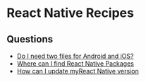 # React Native Recipes



## Questions

- [Do I need two files for Android and iOS?](/questions/two_versions.md)
- [Where can I find React Native Packages](/questions/packages.md)
- [How can I update myReact Native version](/questions/update_version.md)

